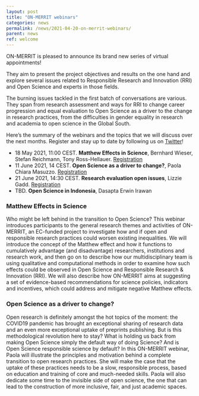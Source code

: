 ```yaml
---
layout: post
title: "ON-MERRIT webinars"
categories: news
permalink: /news/2021-04-20-on-merrit-webinars/
parent: news
ref: welcome
---
```


ON-MERRIT is pleased to announce its brand new series of virtual appointments!

They aim to present the project objectives and results on the one hand and explore several issues related to Responsible Research and Innovation (RRI) and Open Science and experts in those fields.

The burning issues tackled in the first batch of conversations are various. They span from research assessment and ways for RRI to change career progression and equal evaluation to Open Science as a driver to the change in research practices, from the difficulties in gender equality in research and academia to open science in the Global South.

Here’s the summary of the webinars and the topics that we will discuss over the next months. Register and stay up to date by following us on [Twitter](https://twitter.com/OnMerrit)!


* 18 May 2021, 11:00 CEST. **Matthew Effects in Science**, Bernhard Wieser, Stefan Reichmann, Tony Ross-Hellauer. [Registration](https://uni-goettingen.zoom.us/meeting/register/tJwsdeqsrDsqGdXRFJpg3HQyQMw28zo_JhNW)
* 11 June 2021, 14 CEST. **Open Science as a driver to change?**, Paola Chiara Masuzzo. [Registration](https://uni-goettingen.zoom.us/meeting/register/tJErceGtrz8jHNVr5wPtHivRSaTy7QCbDrLW)
* 21 June 2021, 14:30 CEST. **Research evaluation open issues**, Lizzie Gadd. [Registration](https://uni-goettingen.zoom.us/meeting/register/tJYrfuqprDwvHt3Wa0eazx7esYBsGdZlm4Ck)
* TBD. **Open Science in Indonesia**, Dasapta Erwin Irawan


### Matthew Effects in Science
Who might be left behind in the transition to Open Science? This webinar introduces participants to the general research themes and activities of ON-MERRIT, an EC-funded project to investigate how and if open and responsible research practices could worsen existing inequalities. We will introduce the concept of the Matthew effect and how it functions to cumulatively advantage (and disadvantage) researchers, institutions and research work, and then go on to describe how our multidisciplinary team is using qualitative and computational methods in order to examine how such effects could be observed in Open Science and Responsible Research & Innovation (RRI). We will also describe how ON-MERRIT aims at suggesting a set of evidence-based recommendations for science policies, indicators and incentives, which could address and mitigate negative Matthew effects.

### Open Science as a driver to change?
Open research is definitely amongst the hot topics of the moment: the COVID19 pandemic has brought an exceptional sharing of research data and an even more exceptional uptake of preprints publishing.
But is this methodological revolution here to stay? What is holding us back from making Open Science simply the default way of doing Science? And is Open Science responsible science by default?
In this ON-MERRIT webinar, Paola will illustrate the principles and motivation behind a complete transition to open research practices. She will make the case that the uptake of these practices needs to be a slow, responsible process, based on education and training of core and much-needed skills. Paola will also dedicate some time to the invisible side of open science, the one that can lead to the construction of more inclusive, fair, and just academic spaces.
